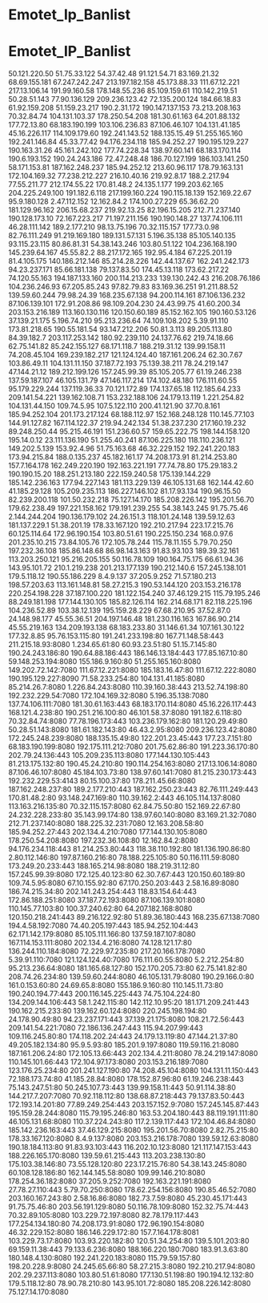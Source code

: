 # Emotet_Ip_Banlist

# Emotet_IP_Banlist
50.121.220.50 
51.75.33.122 
54.37.42.48 
91.121.54.71
83.169.21.32 
68.69.155.181 
67.247.242.247 
213.197.182.158 
45.173.88.33 
111.67.12.221 
217.13.106.14 
191.99.160.58 
178.148.55.236
85.109.159.61 
110.142.219.51 
50.28.51.143 
77.90.136.129 
209.236.123.42 
72.135.200.124 
184.66.18.83 
61.92.159.208 
51.159.23.217 
190.2.31.172 
190.147.137.153 
73.213.208.163 
70.32.84.74 
104.131.103.37 
178.250.54.208 
181.30.61.163 
64.201.88.132 
177.72.13.80 
68.183.190.199 
103.106.236.83 
87.106.46.107 
104.131.41.185 
45.16.226.117 
114.109.179.60 
192.241.143.52 
188.135.15.49 
51.255.165.160 
192.241.146.84 
45.33.77.42 
94.176.234.118 
185.94.252.27 
190.195.129.227 
190.163.31.26 
45.161.242.102 
177.74.228.34 
138.97.60.141 
68.183.170.114 
190.6.193.152 
190.24.243.186 
72.47.248.48 
186.70.127.199 
186.103.141.250
58.171.153.81 
187.162.248.237
185.94.252.12 
213.60.96.117 
178.79.163.131 
172.104.169.32 
77.238.212.227 
216.10.40.16 
219.92.8.17 
188.2.217.94
77.55.211.77 
212.174.55.22 
170.81.48.2 
24.135.1.177 
199.203.62.165 
204.225.249.100
191.182.6.118 
217.199.160.224 
190.115.18.139 
152.169.22.67 
95.9.180.128 
2.47.112.152
12.162.84.2 
174.100.27.229 
65.36.62.20 
181.129.96.162 
206.15.68.237 
219.92.13.25 
82.196.15.205 
212.71.237.140 
190.128.173.10 
72.167.223.217 
71.197.211.156 
190.190.148.27 
137.74.106.111 
46.28.111.142 
189.2.177.210 
98.13.75.196 
70.32.115.157 
177.73.0.98 
82.76.111.249 
91.219.169.180 
189.131.57.131 
5.196.35.138 
85.105.140.135 
93.115.23.115 
80.86.81.31 
54.38.143.246 
103.80.51.122 
104.236.168.190 
145.239.64.167 
45.55.82.2 
88.217.172.165 
192.95.4.184 
67.225.201.19 
81.4.105.175 
140.186.212.146 
85.214.28.226 
142.44.137.67 
162.241.242.173 
94.23.237.171 
85.66.181.138 
79.137.83.50
174.45.13.118 
173.62.217.22 
74.120.55.163 
194.187.133.160 
200.114.213.233 
139.130.242.43 
216.208.76.186 
104.236.246.93 
67.205.85.243 
97.82.79.83 
83.169.36.251 
91.211.88.52
139.59.60.244
79.98.24.39 
168.235.67.138 
94.200.114.161 
87.106.136.232 
87.106.139.101 
172.91.208.86 
98.109.204.230
24.43.99.75 
41.60.200.34 
203.153.216.189 
113.160.130.116 
120.150.60.189 
85.152.162.105 
190.160.53.126 
37.139.21.175 
5.196.74.210 
95.213.236.64 
74.109.108.202 
5.39.91.110 
173.81.218.65 
190.55.181.54 
93.147.212.206 
50.81.3.113 
89.205.113.80 
84.39.182.7 
203.117.253.142 
180.92.239.110 
24.137.76.62 
219.74.18.66 
62.75.141.82 
85.242.155.127 
68.171.118.7
188.219.31.12 
139.99.158.11
74.208.45.104 
169.239.182.217 
121.124.124.40 
187.161.206.24 
62.30.7.67 
103.86.49.11 
104.131.11.150
37.187.72.193 
75.139.38.211 
78.24.219.147 
47.144.21.12 
189.212.199.126 
157.245.99.39 
85.105.205.77 
61.19.246.238 
137.59.187.107 
46.105.131.79 
47.146.117.214 
174.102.48.180 
176.111.60.55 
95.179.229.244 
137.119.36.33 
70.121.172.89 
174.137.65.18 
112.185.64.233 
209.141.54.221 
139.162.108.71 
153.232.188.106 
24.179.13.119 
1.221.254.82 
104.131.44.150
109.74.5.95 
107.5.122.110 
200.41.121.90
37.70.8.161 
185.94.252.104 
201.173.217.124 
68.188.112.97 
152.168.248.128 
110.145.77.103 
144.91.127.82 
167.114.122.37 
219.94.242.134 
51.38.237.230 
217.160.19.232 
89.248.250.44 
95.215.46.191 
151.236.60.57 
159.65.222.75 
198.144.158.120 
195.14.0.12 
23.111.136.190
51.255.40.241
87.106.225.180 
118.110.236.121 
149.202.5.139 
153.92.4.96 
51.75.163.68 
46.32.229.152 
192.241.220.183 
173.94.215.84 
188.0.135.237
45.182.161.17 
74.208.173.91 
81.214.253.80
157.7.164.178 
162.249.220.190 
192.163.221.191 
77.74.78.80 
175.29.183.2 
190.190.15.20 
188.251.213.180 
222.159.240.58 
175.139.144.229 
185.142.236.163 
177.94.227.143 
181.113.229.139 
46.105.131.68 
162.144.42.60 
41.185.29.128 
105.209.235.113 
186.227.146.102 
81.17.93.134 
190.96.15.50 
82.239.200.118 
101.50.232.218 
75.127.14.170 
185.208.226.142 
195.201.56.70 
179.62.238.49 
197.221.158.162 
179.191.239.255 
54.38.143.245 
91.75.75.46 
2.144.244.204 
190.136.179.102 
24.26.151.3 
118.101.24.148 
139.59.12.63 
181.137.229.1
51.38.201.19 
178.33.167.120 
192.210.217.94 
223.17.215.76 
60.125.114.64 
172.96.190.154 
103.80.51.61 
190.225.150.234 
168.0.97.6 
201.235.10.215 
73.84.105.76 
172.105.78.244 
115.78.11.155
5.79.70.250 
197.232.36.108 
185.86.148.68 
86.98.143.163 
91.83.93.103
189.39.32.161
113.203.250.121 
95.216.205.155 
50.116.78.109 
190.164.75.175 
66.61.94.36 
143.95.101.72 
210.1.219.238 
201.213.177.139 
190.212.140.6
157.245.138.101 
179.5.118.12 
190.55.186.229 
8.4.9.137 
37.205.9.252 
71.57.180.213 
198.57.203.63 
113.161.148.81 
58.27.215.3 
190.53.144.120 
203.153.216.178 
220.254.198.228 
37.187.100.220 
181.122.154.240 
37.46.129.215 
115.79.195.246 
88.249.181.198 
177.144.130.105 
185.82.126.114 
162.214.68.171 
82.118.225.196 
104.236.52.89 
103.38.12.139 
195.159.28.229 
67.68.210.95
37.52.87.0 
24.148.98.177 
45.55.36.51 
204.197.146.48 
181.230.116.163 
167.86.90.214 
45.55.219.163 
134.209.193.138 
68.183.233.80 
31.146.61.34 
107.161.30.122 
177.32.8.85 
95.76.153.115:80
191.241.233.198:80
167.71.148.58:443
211.215.18.93:8080
1.234.65.61:80
60.93.23.51:80
51.15.7.145:80
190.24.243.186:80
190.64.88.186:443
186.146.13.184:443
177.85.167.10:80
59.148.253.194:8080
155.186.9.160:80
51.255.165.160:8080
149.202.72.142:7080
111.67.12.221:8080
185.183.16.47:80
111.67.12.222:8080
190.195.129.227:8090
71.58.233.254:80
104.131.41.185:8080
85.214.26.7:8080
1.226.84.243:8080
110.39.160.38:443
213.52.74.198:80
192.232.229.54:7080
172.104.169.32:8080
5.196.35.138:7080
137.74.106.111:7080
181.30.61.163:443
68.183.170.114:8080
45.16.226.117:443
168.121.4.238:80
190.251.216.100:80
46.101.58.37:8080
191.182.6.118:80
70.32.84.74:8080
77.78.196.173:443
103.236.179.162:80
181.120.29.49:80
50.28.51.143:8080
181.61.182.143:80
46.43.2.95:8080
209.236.123.42:8080
172.245.248.239:8080
188.135.15.49:80
122.201.23.45:443
177.23.7.151:80
68.183.190.199:8080
192.175.111.212:7080
201.75.62.86:80
191.223.36.170:80
202.79.24.136:443
105.209.235.113:8080
177.144.130.105:443
81.213.175.132:80
190.45.24.210:80
190.114.254.163:8080
217.13.106.14:8080
87.106.46.107:8080
45.184.103.73:80
138.97.60.141:7080
81.215.230.173:443
192.232.229.53:4143
80.15.100.37:80
178.211.45.66:8080
187.162.248.237:80
189.2.177.210:443
187.162.250.23:443
82.76.111.249:443
170.81.48.2:80
93.148.247.169:80
110.39.162.2:443
46.105.114.137:8080
113.163.216.135:80
70.32.115.157:8080
62.84.75.50:80
152.169.22.67:80
24.232.228.233:80
35.143.99.174:80
138.97.60.140:8080
83.169.21.32:7080
212.71.237.140:8080
188.225.32.231:7080
12.163.208.58:80
185.94.252.27:443
202.134.4.210:7080
177.144.130.105:8080
178.250.54.208:8080
197.232.36.108:80
12.162.84.2:8080
94.176.234.118:443
81.214.253.80:443
118.38.110.192:80
181.136.190.86:80
2.80.112.146:80
197.87.160.216:80
78.188.225.105:80
50.116.111.59:8080
173.249.20.233:443
188.165.214.98:8080
188.219.31.12:80
157.245.99.39:8080
172.125.40.123:80
62.30.7.67:443
120.150.60.189:80
109.74.5.95:8080
67.10.155.92:80
67.170.250.203:443
2.58.16.89:8080
186.74.215.34:80
202.141.243.254:443
118.83.154.64:443
172.86.188.251:8080
37.187.72.193:8080
87.106.139.101:8080
110.145.77.103:80
100.37.240.62:80
64.207.182.168:8080
120.150.218.241:443
89.216.122.92:80
51.89.36.180:443
168.235.67.138:7080
194.4.58.192:7080
74.40.205.197:443
185.94.252.104:443
62.171.142.179:8080
85.105.111.166:80
137.59.187.107:8080
167.114.153.111:8080
202.134.4.216:8080
74.128.121.17:80
136.244.110.184:8080
72.229.97.235:80
217.20.166.178:7080
5.39.91.110:7080
121.124.124.40:7080
176.111.60.55:8080
5.2.212.254:80
95.213.236.64:8080
181.165.68.127:80
152.170.205.73:80
62.75.141.82:80
208.74.26.234:80
139.59.60.244:8080
46.105.131.79:8080
190.29.166.0:80
161.0.153.60:80
24.69.65.8:8080
155.186.9.160:80
110.145.11.73:80
190.240.194.77:443
200.116.145.225:443
74.75.104.224:80
134.209.144.106:443
58.1.242.115:80
142.112.10.95:20
181.171.209.241:443
190.162.215.233:80
139.162.60.124:8080
220.245.198.194:80
24.178.90.49:80
94.23.237.171:443
37.139.21.175:8080
108.21.72.56:443
209.141.54.221:7080
72.186.136.247:443
115.94.207.99:443
109.116.245.80:80
174.118.202.24:443
24.179.13.119:80
47.144.21.37:80
49.205.182.134:80
95.9.5.93:80
185.201.9.197:8080
119.59.116.21:8080
187.161.206.24:80
172.105.13.66:443
202.134.4.211:8080
78.24.219.147:8080
110.145.101.66:443
172.104.97.173:8080
203.153.216.189:7080
123.176.25.234:80
201.241.127.190:80
74.208.45.104:8080
104.131.11.150:443
72.188.173.74:80
41.185.28.84:8080
178.152.87.96:80
61.19.246.238:443
75.143.247.51:80
50.245.107.73:443
139.99.158.11:443
50.91.114.38:80
144.217.7.207:7080
70.92.118.112:80
138.68.87.218:443
79.137.83.50:443
172.193.14.201:80
77.89.249.254:443
203.157.152.9:7080
157.245.145.87:443
195.159.28.244:8080
115.79.195.246:80
163.53.204.180:443
88.119.191.111:80
46.105.131.68:8080
110.37.224.243:80
117.2.139.117:443
172.104.46.84:8080
185.142.236.163:443
37.46.129.215:8080
195.201.56.70:8080
2.82.75.215:80
178.33.167.120:8080
8.4.9.137:8080
203.153.216.178:7080
139.59.12.63:8080
190.18.184.113:80
91.83.93.103:443
116.202.10.123:8080
121.117.147.153:443
188.226.165.170:8080
139.59.61.215:443
113.203.238.130:80
175.103.38.146:80
73.55.128.120:80
223.17.215.76:80
54.38.143.245:8080
60.108.128.186:80
162.144.145.58:8080
109.99.146.210:8080
178.254.36.182:8080
37.205.9.252:7080
192.163.221.191:8080
27.78.27.110:443
5.79.70.250:8080
178.62.254.156:8080
190.85.46.52:7080
203.160.167.243:80
2.58.16.86:8080
182.73.7.59:8080
45.230.45.171:443
91.75.75.46:80
203.56.191.129:8080
50.116.78.109:8080
152.32.75.74:443
70.32.89.105:8080
103.229.72.197:8080
82.78.179.117:443
177.254.134.180:80
74.208.173.91:8080
172.96.190.154:8080
46.32.229.152:8080
186.146.229.172:80
157.7.164.178:8081
103.229.73.17:8080
103.93.220.182:80
120.51.34.254:80
139.5.101.203:80
69.159.11.38:443
79.133.6.236:8080
188.166.220.180:7080
183.91.3.63:80
180.148.4.130:8080
192.241.220.183:8080
115.79.59.157:80
198.20.228.9:8080
24.245.65.66:80
58.27.215.3:8080
192.210.217.94:8080
202.29.237.113:8080
103.80.51.61:8080
177.130.51.198:80
190.194.12.132:80
179.5.118.12:80
78.90.78.210:80
143.95.101.72:8080
185.208.226.142:8080
75.127.14.170:8080

